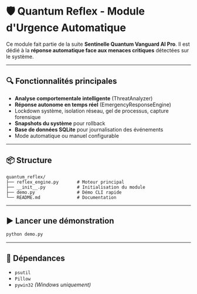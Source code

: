 # 🛡️ Quantum Reflex - Module d'Urgence Automatique

Ce module fait partie de la suite **Sentinelle Quantum Vanguard AI Pro**. Il est dédié à la **réponse automatique face aux menaces critiques** détectées sur le système.

---

## 🔍 Fonctionnalités principales

- **Analyse comportementale intelligente** (ThreatAnalyzer)
- **Réponse autonome en temps réel** (EmergencyResponseEngine)
- Lockdown système, isolation réseau, gel de processus, capture forensique
- **Snapshots du système** pour rollback
- **Base de données SQLite** pour journalisation des événements
- Mode automatique ou manuel configurable

---

## 📦 Structure

```
quantum_reflex/
├── reflex_engine.py       # Moteur principal
├── __init__.py            # Initialisation du module
├── demo.py                # Démo CLI rapide
└── README.md              # Documentation
```

---

## ▶️ Lancer une démonstration

```bash
python demo.py
```

---

## 🧠 Dépendances

- `psutil`
- `Pillow`
- `pywin32` *(Windows uniquement)*
